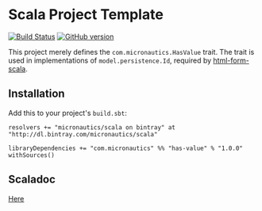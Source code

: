 # Scala Project Template

[![Build Status](https://travis-ci.org/mslinn/has-value.svg?branch=master)](https://travis-ci.org/mslinn/has-value)
[![GitHub version](https://badge.fury.io/gh/mslinn%2Fhas-value.svg)](https://badge.fury.io/gh/mslinn%2Fhas-value)

This project merely defines the `com.micronautics.HasValue` trait.
The trait is used in implementations of `model.persistence.Id`, required by
[html-form-scala](https://github.com/mslinn/html-form-scala).

## Installation
Add this to your project's `build.sbt`:

    resolvers += "micronautics/scala on bintray" at "http://dl.bintray.com/micronautics/scala"

    libraryDependencies += "com.micronautics" %% "has-value" % "1.0.0" withSources()

## Scaladoc
[Here](http://mslinn.github.io/has-value/latest/api/)
